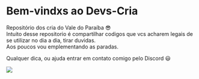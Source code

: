 # Bem-vindxs ao Devs-Cria
Repositório dos cria do Vale do Paraíba 😎 <br>
Intuito desse repositorio é compartilhar codigos que vcs acharem legais de se utilizar no dia a dia, tirar duvidas. <br>
Aos poucos vou emplementando as paradas. <br>

Qualquer dica, ou ajuda entrar em contato comigo pelo Discord 😃

  <a href="https://discord.gg/vbSDsUMYWV" target="_blank"><img src="https://img.shields.io/badge/Discord-7289DA?style=for-the-badge&logo=discord&logoColor=white" target="_blank"></a> 
